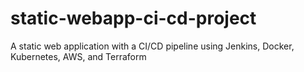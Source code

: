 # static-webapp-ci-cd-project
A static web application with a CI/CD pipeline using Jenkins, Docker, Kubernetes, AWS, and Terraform
